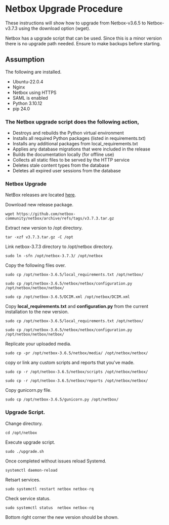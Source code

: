 # Netbox Upgrade Procedure

These instructions will show how to upgrade from Netbox-v3.6.5 to Netbox-v3.7.3 using the download option (wget).

Netbox has a upgrade script that can be used. Since this is a minor version there is no upgrade path needed. Ensure to make backups before starting. 

## Assumption

The following are installed.

* Ubuntu-22.0.4
* Nginx 
* Netbox using HTTPS
* SAML is enabled
* Python 3.10.12
* pip 24.0


### The Netbox upgrade script does the following action,  

* Destroys and rebuilds the Python virtual environment
* Installs all required Python packages (listed in requirements.txt)
* Installs any additional packages from local_requirements.txt
* Applies any database migrations that were included in the release
* Builds the documentation locally (for offline use)
* Collects all static files to be served by the HTTP service
* Deletes stale content types from the database
* Deletes all expired user sessions from the database

### Netbox Upgrade

NetBox releases are located [here](https://github.com/netbox-community/netbox/releases).

Download new release package.

```
wget https://github.com/netbox-community/netbox/archive/refs/tags/v3.7.3.tar.gz
```

Extract new version to /opt directory.

```
tar -xzf v3.7.3.tar.gz -C /opt
```

Link netbox-3.7.3 directory to /opt/netbox directory.

```
sudo ln -sfn /opt/netbox-3.7.3/ /opt/netbox
```

Copy the following files over.

```
sudo cp /opt/netbox-3.6.5/local_requirements.txt /opt/netbox/
```
```
sudo cp /opt/netbox-3.6.5/netbox/netbox/configuration.py /opt/netbox/netbox/netbox/
```

```
sudo cp /opt/netbox-3.6.5/DCIM.xml /opt/netbox/DCIM.xml
```


Copy **local_requirements.txt**  and  **configuration.py** from the current installation to the new version.

```
sudo cp /opt/netbox-3.6.5/local_requirements.txt /opt/netbox/
```
```
sudo cp /opt/netbox-3.6.5/netbox/netbox/configuration.py /opt/netbox/netbox/netbox/
```

Replicate your uploaded media.

 ```
sudo cp -pr /opt/netbox-3.6.5/netbox/media/ /opt/netbox/netbox/
```

copy or link any custom scripts and reports that you've made.

```
sudo cp -r /opt/netbox-3.6.5/netbox/scripts /opt/netbox/netbox/
```
```
sudo cp -r /opt/netbox-3.6.5/netbox/reports /opt/netbox/netbox/
```

Copy gunicorn.py file.

```
sudo cp /opt/netbox-3.6.5/gunicorn.py /opt/netbox/
```

###  Upgrade Script.

Change directory.

```
cd /opt/netbox
```

Execute upgrade script.

```
sudo ./upgrade.sh
```

Once completed without issues reload Systemd.

```
systemctl daemon-reload
```

Retsart services.

```
sudo systemctl restart netbox netbox-rq
```

Check service status.

```
sudo systemctl status  netbox netbox-rq
```

Bottom right corner the new version should be shown.
